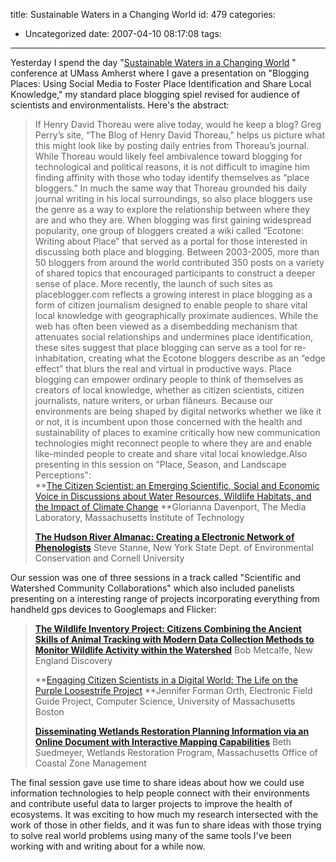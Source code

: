 title: Sustainable Waters in a Changing World
id: 479
categories:
  - Uncategorized
date: 2007-04-10 08:17:08
tags:
---

Yesterday I spend the day &quot;[Sustainable Waters in a Changing World](http://www.umass.edu/tei/wrrc/WRRC2004/Conference2007/Conf2007Home.htm) &quot; conference at UMass Amherst where I gave a presentation on &quot;Blogging Places: Using Social Media to Foster Place Identification and Share Local Knowledge,&quot; my standard place blogging spiel revised for audience of scientists and environmentalists. Here&#039;s the abstract: 
> If Henry David Thoreau were alive today, would he keep a blog? Greg Perry’s site, “The Blog of Henry David Thoreau,” helps us picture what this might look like by posting daily entries from Thoreau’s journal. While Thoreau would likely feel ambivalence toward blogging for technological and political reasons, it is not difficult to imagine him finding affinity with those who today identify themselves as “place bloggers.” In much the same way that Thoreau grounded his daily journal writing in his local surroundings, so also place bloggers use the genre as a way to explore the relationship between where they are and who they are. When blogging was first gaining widespread popularity, one group of bloggers created a wiki called “Ecotone: Writing about Place” that served as a portal for those interested in discussing both place and blogging. Between 2003-2005, more than 50 bloggers from around the world contributed 350 posts on a variety of shared topics that encouraged participants to construct a deeper sense of place. More recently, the launch of such sites as placeblogger.com reflects a growing interest in place blogging as a form of citizen journalism designed to enable people to share vital local knowledge with geographically proximate audiences. While the web has often been viewed as a disembedding mechanism that attenuates social relationships and undermines place identification, these sites suggest that place blogging can serve as a tool for re-inhabitation, creating what the Ecotone bloggers describe as an “edge effect” that blurs the real and virtual in productive ways. Place blogging can empower ordinary people to think of themselves as creators of local knowledge, whether as citizen scientists, citizen journalists, nature writers, or urban flâneurs. Because our environments are being shaped by digital networks whether we like it or not, it is incumbent upon those concerned with the health and sustainability of places to examine critically how new communication technologies might reconnect people to where they are and enable like-minded people to create and share vital local knowledge.Also presenting in this session on &quot;Place, Season, and Landscape Perceptions&quot;:  
> **[The Citizen Scientist: an Emerging Scientific, Social and Economic Voice in Discussions about Water Resources, Wildlife Habitats, and the Impact of Climate Change](http://www.umass.edu/tei/wrrc/WRRC2004/Conference2007/Abstracts.htm#davenport)
>                          **Glorianna Davenport, The Media  Laboratory, Massachusetts Institute of Technology
> 
> **[The Hudson River  Almanac: Creating a Electronic Network of Phenologists](http://www.umass.edu/tei/wrrc/WRRC2004/Conference2007/Abstracts.htm#stanne)**
>                Steve Stanne, New York State Dept. of Environmental Conservation and Cornell University

Our session was one of three sessions in a track called &quot;Scientific and Watershed Community Collaborations&quot; which also included panelists presenting on a interesting range of projects incorporating everything from handheld gps devices to Googlemaps and Flicker:  
> **[The Wildlife Inventory Project: Citizens Combining the Ancient Skills of Animal Tracking with Modern Data Collection Methods to Monitor Wildlife Activity within the Watershed](http://www.umass.edu/tei/wrrc/WRRC2004/Conference2007/Abstracts.htm#metcalfe)**
>  Bob Metcalfe, New England Discovery
> 
> **[Engaging Citizen Scientists in a Digital World: The  Life on the Purple Loosestrife Project](http://www.umass.edu/tei/wrrc/WRRC2004/Conference2007/Abstracts.htm#forman)
>              **Jennifer Forman Orth,   Electronic Field Guide Project, Computer Science, University of Massachusetts  Boston
> 
> **[Disseminating Wetlands Restoration Planning  Information via an Online Document with Interactive Mapping Capabilities](http://www.umass.edu/tei/wrrc/WRRC2004/Conference2007/Abstracts.htm#suedmeyer)**
>  Beth Suedmeyer, Wetlands  Restoration Program, Massachusetts  Office of Coastal Zone Management

The final session gave use time to share ideas about how we could use information technologies to help people connect with their environments and contribute useful data to larger projects to improve the health of ecosystems. It was exciting to how much my research intersected with the work of those in other fields, and it was fun to share ideas with those trying to solve real world problems using many of the same tools I&#039;ve been working with and writing about for a while now.  